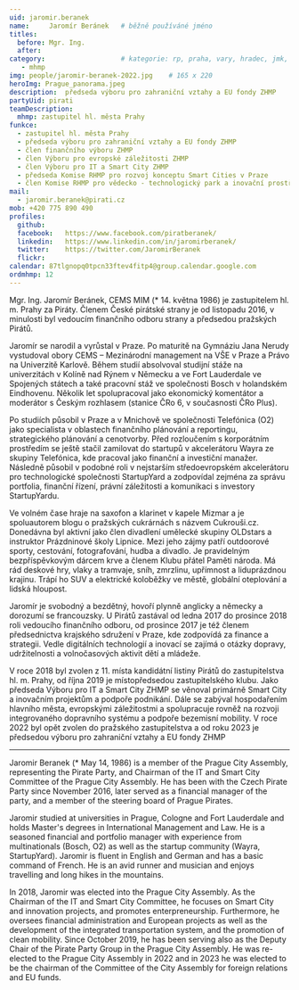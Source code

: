 ```yaml
---
uid: jaromir.beranek
name:     Jaromír Beránek  	# běžně používáné jméno
titles: 
  before: Mgr. Ing. 
  after: 
category:                 	# kategorie: rp, praha, vary, hradec, jmk, senat
   - mhmp
img: people/jaromir-beranek-2022.jpg    # 165 x 220
heroImg: Prague_panorama.jpeg
description:  předseda výboru pro zahraniční vztahy a EU fondy ZHMP
partyUid: pirati
teamDescription:
  mhmp: zastupitel hl. města Prahy
funkce: 
  - zastupitel hl. města Prahy
  - předseda výboru pro zahraniční vztahy a EU fondy ZHMP
  - člen finančního výboru ZHMP
  - člen Výboru pro evropské záležitosti ZHMP
  - člen Výboru pro IT a Smart City ZHMP
  - předseda Komise RHMP pro rozvoj konceptu Smart Cities v Praze
  - člen Komise RHMP pro vědecko - technologický park a inovační prostředí metropolitní oblasti Prahy
mail:
  - jaromir.beranek@pirati.cz
mob: +420 775 890 490
profiles:
  github:     
  facebook:   https://www.facebook.com/piratberanek/
  linkedin:   https://www.linkedin.com/in/jaromirberanek/
  twitter:    https://twitter.com/JaromirBeranek
  flickr:
calendar: 87tlgnopq0tpcn33ftev4fitp4@group.calendar.google.com
ordmhmp: 12
---
```


Mgr. Ing. Jaromír Beránek, CEMS MIM (* 14. května 1986) je zastupitelem hl. m. Prahy za Piráty. Členem České pirátské strany je od listopadu 2016, v minulosti byl vedoucím finančního odboru strany a předsedou pražských Pirátů.

Jaromír se narodil a vyrůstal v Praze. Po maturitě na Gymnáziu Jana Nerudy vystudoval obory CEMS – Mezinárodní management na VŠE v Praze a Právo na Univerzitě Karlově. Během studií absolvoval studijní stáže na univerzitách v Kolíně nad Rýnem v Německu a ve Fort Lauderdale ve Spojených státech a také pracovní stáž ve společnosti Bosch v holandském Eindhovenu. Několik let spolupracoval jako ekonomický komentátor a moderátor s Českým rozhlasem (stanice ČRo 6, v současnosti ČRo Plus).

Po studiích působil v Praze a v Mnichově ve společnosti Telefónica (O2) jako specialista v oblastech finančního plánování a reportingu, strategického plánování a cenotvorby. Před rozloučením s korporátním prostředím se ještě stačil zamilovat do startupů v akcelerátoru Wayra ze skupiny Telefónica, kde pracoval jako finanční a investiční manažer. Následně působil v podobné roli v nejstarším středoevropském akcelerátoru pro technologické společnosti StartupYard a zodpovídal zejména za správu portfolia, finanční řízení, právní záležitosti a komunikaci s investory StartupYardu.

Ve volném čase hraje na saxofon a klarinet v kapele Mizmar a je spoluautorem blogu o pražských cukrárnách s názvem Cukrouši.cz. Donedávna byl aktivní jako člen divadlení umělecké skupiny OLDstars a instruktor Prázdninové školy Lipnice. Mezi jeho zájmy patří outdoorové sporty, cestování, fotografování, hudba a divadlo. Je pravidelným bezpříspěvkovým dárcem krve a členem Klubu přátel Paměti národa. Má rád deskové hry, vlaky a tramvaje, sníh, zmrzlinu, upřímnost a liduprázdnou krajinu. Trápí ho SUV a elektrické koloběžky ve městě, globální oteplování a lidská hloupost.

Jaromír je svobodný a bezdětný, hovoří plynně anglicky a německy a dorozumí se francouzsky. U Pirátů zastával od ledna 2017 do prosince 2018 roli vedoucího finančního odboru, od prosince 2017 je též členem předsednictva krajského sdružení v Praze, kde zodpovídá za finance a strategii. Vedle digitálních technologií a inovací se zajímá o otázky dopravy, udržitelnosti a volnočasových aktivit dětí a mládeže.

V roce 2018 byl zvolen z 11. místa kandidátní listiny Pirátů do zastupitelstva hl. m. Prahy, od října 2019 je místopředsedou zastupitelského klubu. Jako předseda Výboru pro IT a Smart City ZHMP se věnoval primárně Smart City a inovačním projektům a podpoře podnikání. Dále se zabýval hospodařením hlavního města, evropskými záležitostmi a spolupracuje rovněž na rozvoji integrovaného dopravního systému a podpoře bezemisní mobility. V roce 2022 byl opět zvolen do pražského zastupitelstva a od roku 2023 je předsedou výboru pro zahraniční vztahy a EU fondy ZHMP

***

Jaromir Beranek (* May 14, 1986) is a member of the Prague City Assembly, representing the Pirate Party, and Chairman of the IT and Smart City Committee of the Prague City Assembly. He has been with the Czech Pirate Party since November 2016, later served as a financial manager of the party, and a member of the steering board of Prague Pirates.

Jaromir studied at universities in Prague, Cologne and Fort Lauderdale and holds Master's degrees in International Management and Law. He is a seasoned financial and portfolio manager with experience from multinationals (Bosch, O2) as well as the startup community (Wayra, StartupYard). Jaromir is fluent in English and German and has a basic command of French. He is an avid runner and musician and enjoys travelling and long hikes in the mountains.

In 2018, Jaromir was elected into the Prague City Assembly. As the Chairman of the IT and Smart City Committee, he focuses on Smart City and innovation projects, and promotes enterpreneurship. Furthermore, he oversees financial administration and European projects as well as the development of the integrated transportation system, and the promotion of clean mobility. Since October 2019, he has been serving also as the Deputy Chair of the Pirate Party Group in the Prague City Assembly. He was re-elected to the Prague City Assembly in 2022 and in 2023 he was elected to be the chairman of the Committee of the City Assembly for foreign relations and EU funds.
